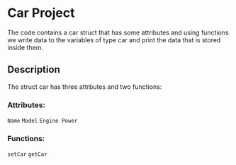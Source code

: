 # Car Project
The code contains a car struct that has some attributes and using functions we write data to the variables of type car and print the data that is stored inside them. 

## Description
The struct car has three attrbutes and two functions:
### Attributes:
`Name`
`Model`
`Engine Power`
    
### Functions:
`setCar`
`getCar`

 
